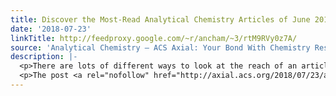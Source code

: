 ```yaml
---
title: Discover the Most-Read Analytical Chemistry Articles of June 2018
date: '2018-07-23'
linkTitle: http://feedproxy.google.com/~r/ancham/~3/rtM9RVy0z7A/
source: 'Analytical Chemistry – ACS Axial: Your Bond With Chemistry Research'
description: |-
  <p>There are lots of different ways to look at the reach of an article. You can look at citations, Altmetric Attention Scores, awards, and more. One way to consider the influence of an article is just by looking at how many people chose to read it. To that end, we’ve compiled lists of the five [&#8230;]</p>
  <p>The post <a rel="nofollow" href="http://axial.acs.org/2018/07/23/analytical-june-2018/">Discover the Most-Read Analytical Chemistry Articles of June 2018</a> appeared first on <a rel="nofo
---
```

